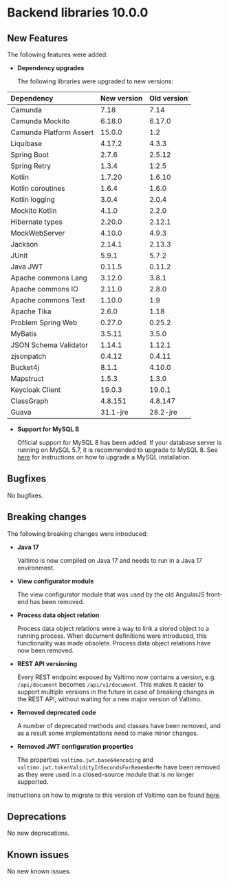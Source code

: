# Backend libraries 10.0.0

## New Features

The following features were added:

* **Dependency upgrades**

  The following libraries were upgraded to new versions:

| Dependency              | New version | Old version |
|:------------------------|:------------|:------------|
| Camunda                 | 7.18        | 7.14        |
| Camunda Mockito         | 6.18.0      | 6.17.0      |
| Camunda Platform Assert | 15.0.0      | 1.2         |
| Liquibase               | 4.17.2      | 4.3.3       |
| Spring Boot             | 2.7.6       | 2.5.12      |
| Spring Retry            | 1.3.4       | 1.2.5       |
| Kotlin                  | 1.7.20      | 1.6.10      |
| Kotlin coroutines       | 1.6.4       | 1.6.0       |
| Kotlin logging          | 3.0.4       | 2.0.4       |
| Mockito Kotlin          | 4.1.0       | 2.2.0       |
| Hibernate types         | 2.20.0      | 2.12.1      |
| MockWebServer           | 4.10.0      | 4.9.3       |
| Jackson                 | 2.14.1      | 2.13.3      |
| JUnit                   | 5.9.1       | 5.7.2       |
| Java JWT                | 0.11.5      | 0.11.2      |
| Apache commons Lang     | 3.12.0      | 3.8.1       |
| Apache commons IO       | 2.11.0      | 2.8.0       |
| Apache commons Text     | 1.10.0      | 1.9         |
| Apache Tika             | 2.6.0       | 1.18        |
| Problem Spring Web      | 0.27.0      | 0.25.2      |
| MyBatis                 | 3.5.11      | 3.5.0       |
| JSON Schema Validator   | 1.14.1      | 1.12.1      |
| zjsonpatch              | 0.4.12      | 0.4.11      |
| Bucket4j                | 8.1.1       | 4.10.0      |
| Mapstruct               | 1.5.3       | 1.3.0       |
| Keycloak Client         | 19.0.3      | 19.0.1      |
| ClassGraph              | 4.8.151     | 4.8.147     |
| Guava                   | 31.1-jre    | 28.2-jre    |


* **Support for MySQL 8**

  Official support for MySQL 8 has been added. If your database server is running on MySQL 5.7, it is recommended to
  upgrade to MySQL 8. See [here](https://dev.mysql.com/doc/refman/8.0/en/upgrading.html) for instructions on how to
  upgrade a MySQL installation.

## Bugfixes

No bugfixes.

## Breaking changes

The following breaking changes were introduced:

* **Java 17**

  Valtimo is now compiled on Java 17 and needs to run in a Java 17 environment.

* **View configurator module**

  The view configurator module that was used by the old AngularJS front-end has been removed.

* **Process data object relation**

  Process data object relations were a way to link a stored object to a running process. When document definitions were
  introduced, this functionality was made obsolete. Process data object relations have now been removed.

* **REST API versioning**

  Every REST endpoint exposed by Valtimo now contains a version, e.g. `/api/document` becomes `/api/v1/document`.
  This makes it easier to support multiple versions in the future in case of breaking changes in the REST API, without
  waiting for a new major version of Valtimo.

* **Removed deprecated code**

  A number of deprecated methods and classes have been removed, and as a result some implementations need to make minor
  changes. 

* **Removed JWT configuration properties**

  The properties `valtimo.jwt.base64encoding` and  `valtimo.jwt.tokenValidityInSecondsForRememberMe` have been removed as they were used in a closed-source module that is no longer supported.

Instructions on how to migrate to this version of Valtimo can be found [here](migration.md).

## Deprecations

No new deprecations.

## Known issues

No new known issues.
